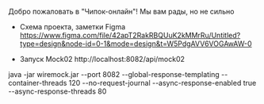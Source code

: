 Добро пожаловать в "Чипок-онлайн"! Мы вам рады, но не сильно


- Схема проекта, заметки Figma https://www.figma.com/file/42apT2RakRBQUuK2kMMrRu/Untitled?type=design&node-id=0-1&mode=design&t=W5PdgAVV6VOGAwAW-0


- Запуск Mock02 http://localhost:8082/api/mock02

java -jar wiremock.jar
--port 8082 --global-response-templating
--container-threads 120
--no-request-journal
--async-response-enabled true
--async-response-threads 80